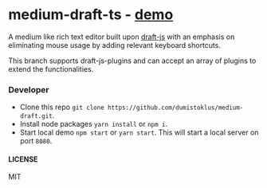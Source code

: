 # medium-draft-ts - [demo](https://dumistoklus.github.io/medium-draft/)

A medium like rich text editor built upon [draft-js](https://facebook.github.io/draft-js/) with an emphasis on eliminating mouse usage by adding relevant keyboard shortcuts.

This branch supports draft-js-plugins and can accept an array of plugins to
extend the functionalities.


### Developer

- Clone this repo `git clone https://github.com/dumistoklus/medium-draft.git`.
- Install node packages `yarn install` or `npm i`.
- Start local demo `npm start` or `yarn start`. This will start a local server on port `8080`.

#### LICENSE

MIT
